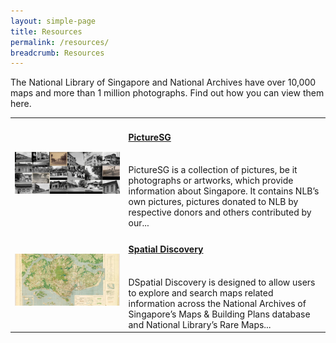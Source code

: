 ```yaml
---
layout: simple-page
title: Resources
permalink: /resources/
breadcrumb: Resources
---
```


The National Library of Singapore and National Archives have over 10,000 maps and more than 1 million photographs. Find out how you can view them here.

<table class="table-v">
  <tr>
    <td><img src="/images/thumbnail-picturesg.jpg" alt="PictureSG" height="25%" /></td>
    <td>
		<h4><a href="/resource-pages/picturesg">PictureSG</a></h4><br/>
		PictureSG is a collection of pictures, be it photographs or artworks, which provide information about Singapore. It contains NLB’s own pictures, pictures donated to NLB by respective donors and others contributed by our...
	</td>
  </tr>
  <tr>
    <td><img src="/images/thumbnail-spatialdiscovery.jpg" alt="Spatial Discovery" height="25%" /></td>
    <td>
		<h4><a href="/resource-pages/spatialdiscovery">Spatial Discovery</a></h4><br/>
		DSpatial Discovery is designed to allow users to explore and search maps related information across the National Archives of Singapore’s Maps & Building Plans database and National Library’s Rare Maps...
	</td>
  </tr>
</table>